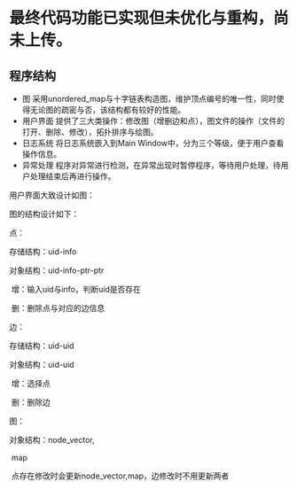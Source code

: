 # 最终代码功能已实现但未优化与重构，尚未上传。

## 程序结构

* 图
  采用unordered_map与十字链表构造图，维护顶点编号的唯一性，同时使得无论图的疏密与否，该结构都有较好的性能。
* 用户界面
  提供了三大类操作：修改图（增删边和点），图文件的操作（文件的打开、删除、修改），拓扑排序与绘图。
* 日志系统
  将日志系统嵌入到Main Window中，分为三个等级，便于用户查看操作信息。
* 异常处理
  程序对异常进行检测，在异常出现时暂停程序，等待用户处理，待用户处理结束后再进行操作。

  
用户界面大致设计如图：





图的结构设计如下：







点：

存储结构：uid-info

对象结构：uid-info-ptr-ptr

​	增：输入uid与info，判断uid是否存在

​	删：删除点与对应的边信息

边：

存储结构：uid-uid

对象结构：uid-uid

​	增：选择点

​	删：删除边

图：

对象结构：node_vector,

​					map<uid-index>

​	点存在修改时会更新node_vector,map，边修改时不用更新两者
